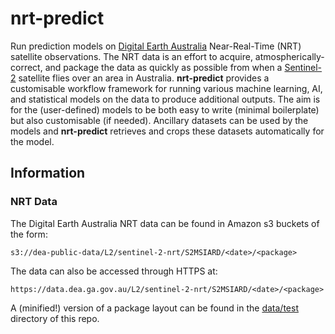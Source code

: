 # nrt-predict

Run prediction models on [Digital Earth Australia](https://www.ga.gov.au/dea) Near-Real-Time (NRT) satellite observations. The NRT data is an effort to acquire, atmospherically-correct, and package the data as quickly as possible from when a [Sentinel-2](http://www.esa.int/Applications/Observing_the_Earth/Copernicus/Sentinel-2) satellite flies over an area in Australia. **nrt-predict** provides a customisable workflow framework for running various machine learning, AI, and statistical models on the data to produce additional outputs. The aim is for the (user-defined) models to be both easy to write (minimal boilerplate) but also customisable (if needed). Ancillary datasets can be used by the models and **nrt-predict** retrieves and crops these datasets automatically for the model.

## Information

### NRT Data

The Digital Earth Australia NRT data can be found in Amazon s3 buckets of the form:
```
s3://dea-public-data/L2/sentinel-2-nrt/S2MSIARD/<date>/<package>
```
The data can also be accessed through HTTPS at:
```
https://data.dea.ga.gov.au/L2/sentinel-2-nrt/S2MSIARD/<date>/<package>
```

A (minified!) version of a package layout can be found in the [data/test](https://github.com/daleroberts/nrt-predict/tree/main/data/test/) directory of this repo.
